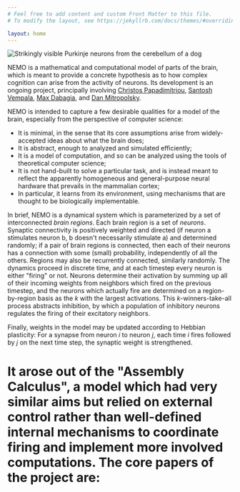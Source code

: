 ```yaml
---
# Feel free to add content and custom Front Matter to this file.
# To modify the layout, see https://jekyllrb.com/docs/themes/#overriding-theme-defaults

layout: home
---
```


![Strikingly visible Purkinje neurons from the cerebellum of a dog](https://raw.githubusercontent.com/mdabagia/nemo/master/docs/assets/images/Neurons_(Purkinje_cells).jpg)

NEMO is a mathematical and computational model of parts of the brain, which is meant to provide a concrete hypothesis as to how complex cognition can arise from the activity of neurons. Its development is an ongoing project, principally involving [Christos Papadimitriou](https://www.engineering.columbia.edu/faculty-staff/directory/christos-papadimitriou), [Santosh Vempala](https://faculty.cc.gatech.edu/~vempala/), [Max Dabagia](https://mdabagia.github.io/), and [Dan Mitropolsky](https://dmitropolsky.github.io/).  

NEMO is intended to capture a few desirable qualities for a model of the brain, especially from the perspective of computer science:

* It is minimal, in the sense that its core assumptions arise from widely-accepted ideas about what the brain does;
* It is abstract, enough to analyzed and simulated efficiently;
* It is a model of computation, and so can be analyzed using the tools of theoretical computer science;
* It is not hand-built to solve a particular task, and is instead meant to reflect the apparently homogeneous and general-purpose neural hardware  that prevails in the mammalian cortex;
* In particular, it learns from its environment, using mechanisms that are thought to be biologically implementable.

In brief, NEMO is a dynamical system which is parameterized by a set of interconnected *brain regions*. Each brain region is a set of *neurons*. Synaptic connectivity is positively weighted and directed (if neuron a stimulates neuron b, b doesn't necessarily stimulate a) and determined randomly; if a pair of brain regions is connected, then each of their neurons has a connection with some (small) probability, independently of all the others. Regions may also be recurrently connected, similarly randomly. The dynamics proceed in discrete time, and at each timestep every neuron is either "firing" or not. Neurons determine their activation by summing up all of their incoming weights from neighbors which fired on the previous timestep, and the neurons which actually fire are determined on a region-by-region basis as the *k* with the largest activations. This *k*-winners-take-all process abstracts inhibition, by which a population of inhibitory neurons regulates the firing of their excitatory neighbors.

Finally, weights in the model may be updated according to Hebbian plasticity: For a synapse from neuron *i* to neuron *j*, each time *i* fires followed by *j* on the next time step, the synaptic weight is strengthened. 

# It arose out of the "Assembly Calculus", a model which had very similar aims but relied on external control rather than well-defined internal mechanisms to coordinate firing and implement more involved computations. The core papers of the project are:




